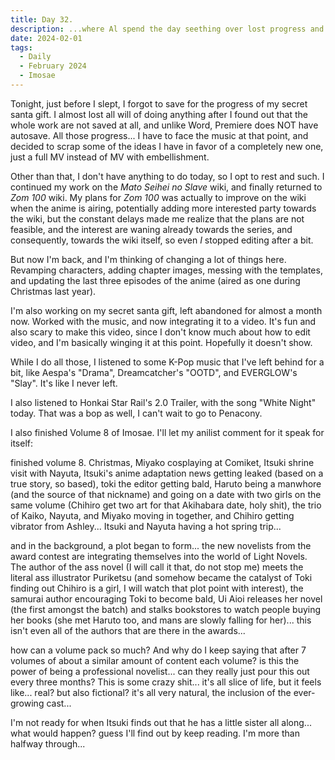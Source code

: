 ```yaml
---
title: Day 32.
description: ...where Al spend the day seething over lost progress and resting, coming back to an "old" wiki.
date: 2024-02-01
tags: 
  - Daily
  - February 2024
  - Imosae
---
```


Tonight, just before I slept, I forgot to save for the progress of my secret santa gift. I almost lost all will of doing anything after I found out that the whole work are not saved at all, and unlike Word, Premiere does NOT have autosave. All those progress... I have to face the music at that point, and decided to scrap some of the ideas I have in favor of a completely new one, just a full MV instead of MV with embellishment.

Other than that, I don't have anything to do today, so I opt to rest and such. I continued my work on the *Mato Seihei no Slave* wiki, and finally returned to *Zom 100* wiki. My plans for *Zom 100* was actually to improve on the wiki when the anime is airing, potentially adding more interested party towards the wiki, but the constant delays made me realize that the plans are not feasible, and the interest are waning already towards the series, and consequently, towards the wiki itself, so even *I* stopped editing after a bit.

But now I'm back, and I'm thinking of changing a lot of things here. Revamping characters, adding chapter images, messing with the templates, and updating the last three episodes of the anime (aired as one during Christmas last year).

I'm also working on my secret santa gift, left abandoned for almost a month now. Worked with the music, and now integrating it to a video. It's fun and also scary to make this video, since I don't know much about how to edit video, and I'm basically winging it at this point. Hopefully it doesn't show.

While I do all those, I listened to some K-Pop music that I've left behind for a bit, like Aespa's "Drama", Dreamcatcher's "OOTD", and EVERGLOW's "Slay". It's like I never left.

I also listened to Honkai Star Rail's 2.0 Trailer, with the song "White Night" today. That was a bop as well, I can't wait to go to Penacony.

I also finished Volume 8 of Imosae. I'll let my anilist comment for it speak for itself:

finished volume 8. Christmas, Miyako cosplaying at Comiket, Itsuki shrine visit with Nayuta, Itsuki's anime adaptation news getting leaked (based on a true story, so based), toki the editor getting bald, Haruto being a manwhore (and the source of that nickname) and going on a date with two girls on the same volume (Chihiro get two art for that Akihabara date, holy shit), the trio of Kaiko, Nayuta, and Miyako moving in together, and Chihiro getting vibrator from Ashley... Itsuki and Nayuta having a hot spring trip...

and in the background, a plot began to form... the new novelists from the award contest are integrating themselves into the world of Light Novels. The author of the ass novel (I will call it that, do not stop me) meets the literal ass illustrator Puriketsu (and somehow became the catalyst of Toki finding out Chihiro is a girl, I will watch that plot point with interest), the samurai author encouraging Toki to become bald, Ui Aioi releases her novel (the first amongst the batch) and stalks bookstores to watch people buying her books (she met Haruto too, and mans are slowly falling for her)... this isn't even all of the authors that are there in the awards...

how can a volume pack so much? And why do I keep saying that after 7 volumes of about a similar amount of content each volume? is this the power of being a professional novelist... can they really just pour this out every three months? This is some crazy shit... it's all slice of life, but it feels like... real? but also fictional? it's all very natural, the inclusion of the ever-growing cast...

I'm not ready for when Itsuki finds out that he has a little sister all along... what would happen? guess I'll find out by keep reading. I'm more than halfway through...